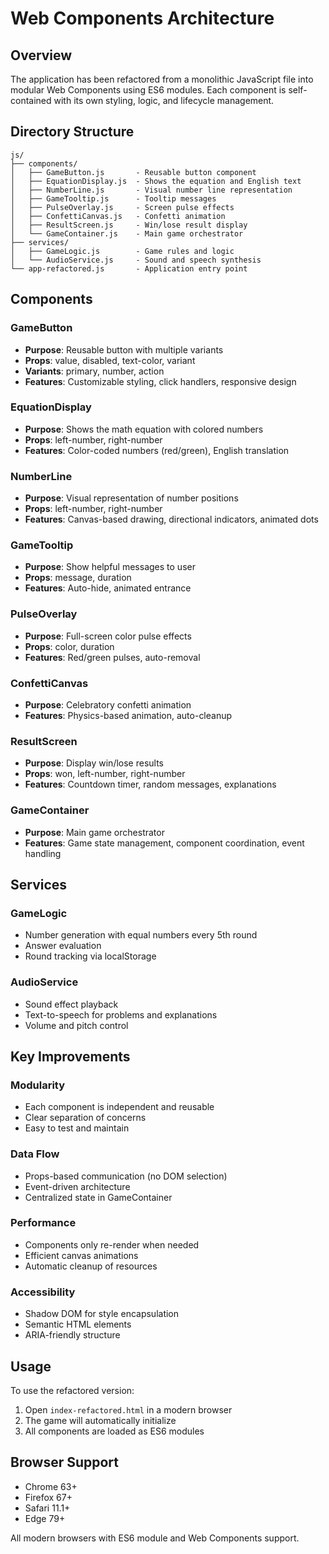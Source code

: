 # Web Components Architecture

## Overview
The application has been refactored from a monolithic JavaScript file into modular Web Components using ES6 modules. Each component is self-contained with its own styling, logic, and lifecycle management.

## Directory Structure
```
js/
├── components/
│   ├── GameButton.js       - Reusable button component
│   ├── EquationDisplay.js  - Shows the equation and English text
│   ├── NumberLine.js       - Visual number line representation
│   ├── GameTooltip.js      - Tooltip messages
│   ├── PulseOverlay.js     - Screen pulse effects
│   ├── ConfettiCanvas.js   - Confetti animation
│   ├── ResultScreen.js     - Win/lose result display
│   └── GameContainer.js    - Main game orchestrator
├── services/
│   ├── GameLogic.js        - Game rules and logic
│   └── AudioService.js     - Sound and speech synthesis
└── app-refactored.js       - Application entry point
```

## Components

### GameButton
- **Purpose**: Reusable button with multiple variants
- **Props**: value, disabled, text-color, variant
- **Variants**: primary, number, action
- **Features**: Customizable styling, click handlers, responsive design

### EquationDisplay  
- **Purpose**: Shows the math equation with colored numbers
- **Props**: left-number, right-number
- **Features**: Color-coded numbers (red/green), English translation

### NumberLine
- **Purpose**: Visual representation of number positions
- **Props**: left-number, right-number
- **Features**: Canvas-based drawing, directional indicators, animated dots

### GameTooltip
- **Purpose**: Show helpful messages to user
- **Props**: message, duration
- **Features**: Auto-hide, animated entrance

### PulseOverlay
- **Purpose**: Full-screen color pulse effects
- **Props**: color, duration
- **Features**: Red/green pulses, auto-removal

### ConfettiCanvas
- **Purpose**: Celebratory confetti animation
- **Features**: Physics-based animation, auto-cleanup

### ResultScreen
- **Purpose**: Display win/lose results
- **Props**: won, left-number, right-number
- **Features**: Countdown timer, random messages, explanations

### GameContainer
- **Purpose**: Main game orchestrator
- **Features**: Game state management, component coordination, event handling

## Services

### GameLogic
- Number generation with equal numbers every 5th round
- Answer evaluation
- Round tracking via localStorage

### AudioService
- Sound effect playback
- Text-to-speech for problems and explanations
- Volume and pitch control

## Key Improvements

### Modularity
- Each component is independent and reusable
- Clear separation of concerns
- Easy to test and maintain

### Data Flow
- Props-based communication (no DOM selection)
- Event-driven architecture
- Centralized state in GameContainer

### Performance
- Components only re-render when needed
- Efficient canvas animations
- Automatic cleanup of resources

### Accessibility
- Shadow DOM for style encapsulation
- Semantic HTML elements
- ARIA-friendly structure

## Usage

To use the refactored version:

1. Open `index-refactored.html` in a modern browser
2. The game will automatically initialize
3. All components are loaded as ES6 modules

## Browser Support
- Chrome 63+
- Firefox 67+
- Safari 11.1+
- Edge 79+

All modern browsers with ES6 module and Web Components support.